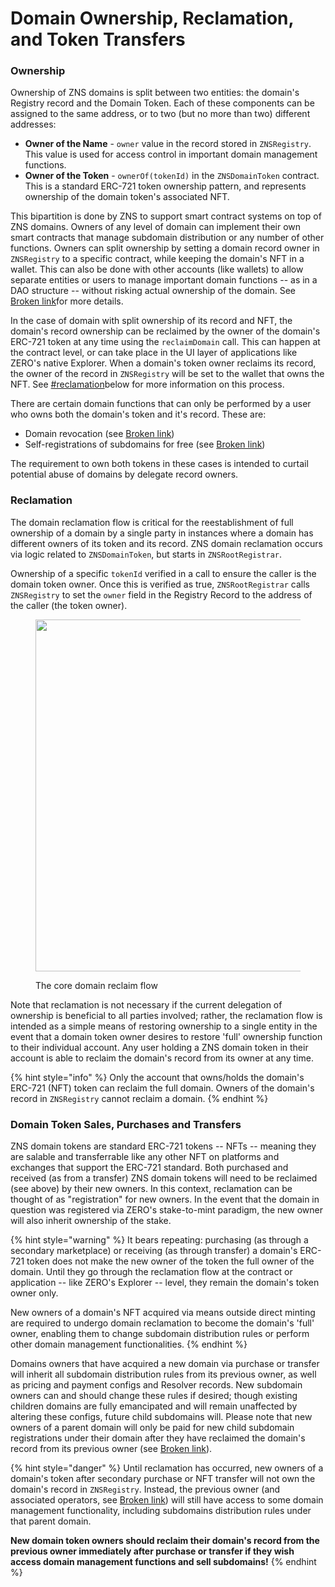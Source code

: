 # Domain Ownership, Reclamation, and Token Transfers

### Ownership

Ownership of ZNS domains is split between two entities: the domain's Registry record and the Domain Token. Each of these components can be assigned to the same address, or to two (but no more than two) different addresses:

* **Owner of the Name** - `owner` value in the record stored in `ZNSRegistry`. This value is used for access control in important domain management functions.
* **Owner of the Token** - `ownerOf(tokenId)` in the `ZNSDomainToken` contract. This is a standard ERC-721 token ownership pattern, and represents ownership of the domain token's associated NFT.

This bipartition is done by ZNS to support smart contract systems on top of ZNS domains. Owners of any level of domain can implement their own smart contracts that manage subdomain distribution or any number of other functions. Owners can split ownership by setting a domain record owner in `ZNSRegistry` to a specific contract, while keeping the domain's NFT in a wallet. This can also be done with other accounts (like wallets) to allow separate entities or users to manage important domain functions -- as in a DAO structure -- without risking actual ownership of the domain. See [Broken link](broken-reference "mention")for more details.

In the case of domain with split ownership of its record and NFT,  the domain's record ownership can be reclaimed by the owner of the domain's ERC-721 token at any time using the `reclaimDomain` call. This can happen at the contract level, or can take place in the UI layer of applications like ZERO's native Explorer. When a domain's token owner reclaims its record, the owner of the record in `ZNSRegistry` will be set to the wallet that owns the NFT.  See [#reclamation](domain-ownership-reclamation-and-token-transfers.md#reclamation "mention")below for more information on this process.

There are certain domain functions that can only be performed by a user who owns both the domain's token and it's record. These are:

* Domain revocation (see [Broken link](broken-reference "mention"))
* Self-registrations of subdomains for free (see [Broken link](broken-reference "mention"))

The requirement to own both tokens in these cases is intended to curtail potential abuse of domains by delegate record owners.

### Reclamation

The domain reclamation flow is critical for the reestablishment of full ownership of a domain by a single party in instances where a domain has different owners of its token and its record. ZNS domain reclamation occurs via logic related to `ZNSDomainToken`, but starts in `ZNSRootRegistrar`.

Ownership of a specific `tokenId` verified in a call to ensure the caller is the domain token owner. Once this is verified as true, `ZNSRootRegistrar` calls `ZNSRegistry` to set the `owner` field in the Registry Record to the address of the caller (the token owner).

<figure><img src="broken-reference" alt="" width="563"><figcaption><p>The core domain reclaim flow</p></figcaption></figure>

Note that reclamation is not necessary if the current delegation of ownership is beneficial to all parties involved; rather, the reclamation flow is intended as a simple means of restoring ownership to a single entity in the event that a domain token owner desires to restore 'full' ownership function to their individual account. Any user holding a ZNS domain token in their account is able to reclaim the domain's record from its owner at any time.

{% hint style="info" %}
Only the account that owns/holds the domain's ERC-721 (NFT) token can reclaim the full domain. Owners of the domain's record in `ZNSRegistry` cannot reclaim a domain.
{% endhint %}

### Domain Token Sales, Purchases and Transfers

ZNS domain tokens are standard ERC-721 tokens -- NFTs -- meaning they are salable and transferrable like any other NFT on platforms and exchanges that support the ERC-721 standard. Both purchased and received (as from a transfer) ZNS domain tokens will need to be reclaimed (see above) by their new owners. In this context, reclamation can be thought of as "registration" for new owners. In the event that the domain in question was registered via ZERO's stake-to-mint paradigm, the new owner will also inherit ownership of the stake.&#x20;

{% hint style="warning" %}
It bears repeating: purchasing (as through a secondary marketplace) or receiving (as through transfer) a domain's ERC-721 token does not make the new owner of the token the full owner of the domain. Until they go through the reclamation flow at the contract or application -- like ZERO's Explorer -- level, they remain the domain's token owner only.

New owners of a domain's NFT acquired via means outside direct minting are required to undergo domain reclamation to become the domain's 'full' owner, enabling them to change subdomain distribution rules or perform other domain management functionalities.
{% endhint %}

Domains owners that have acquired a new domain via purchase or transfer will inherit all subdomain distribution rules from its previous owner, as well as pricing and payment configs and Resolver records. New subdomain owners can and should change these rules if desired; though existing children domains are fully emancipated and will remain unaffected by altering these configs, future child subdomains will. Please note that new owners of a parent domain will only be paid for new child subdomain registrations under their domain after they have reclaimed the domain's record from its previous owner (see [Broken link](broken-reference "mention")). &#x20;

{% hint style="danger" %}
Until reclamation has occurred, new owners of a domain's token after secondary purchase or NFT transfer will not own the domain's record in `ZNSRegistry`. Instead, the previous owner (and associated operators, see [Broken link](broken-reference "mention")) will still have access to some domain management functionality, including subdomains distribution rules under that parent domain.

**New domain token owners should reclaim their domain's record from the previous owner immediately after purchase or transfer if they wish access domain management functions and sell subdomains!**
{% endhint %}
